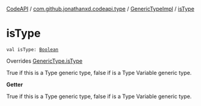 [CodeAPI](../../index.md) / [com.github.jonathanxd.codeapi.type](../index.md) / [GenericTypeImpl](index.md) / [isType](.)

# isType

`val isType: `[`Boolean`](https://kotlinlang.org/api/latest/jvm/stdlib/kotlin/-boolean/index.html)

Overrides [GenericType.isType](../-generic-type/is-type.md)

True if this is a Type generic type, false if is a Type Variable generic type.

**Getter**

True if this is a Type generic type, false if is a Type Variable generic type.

